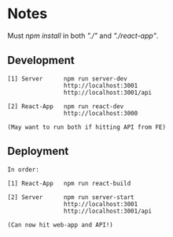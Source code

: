 
# Notes

Must <i>npm install</i> in both <i>"./"</i> and <i>"./react-app"</i>.

## Development
    [1] Server      npm run server-dev
                    http://localhost:3001
                    http://localhost:3001/api

    [2] React-App   npm run react-dev
                    http://localhost:3000

    (May want to run both if hitting API from FE)

## Deployment
    In order:

    [1] React-App   npm run react-build 

    [2] Server      npm run server-start
                    http://localhost:3001
                    http://localhost:3001/api

    (Can now hit web-app and API!)

